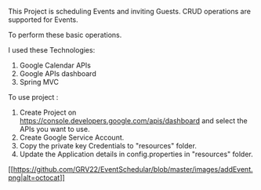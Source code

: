 This Project is scheduling Events and inviting Guests.
CRUD operations are supported for Events.

To perform these basic operations.

I used these Technologies:
1) Google Calendar APIs
2) Google APIs dashboard
3) Spring MVC

To use project :
1) Create Project on https://console.developers.google.com/apis/dashboard and select the APIs you want to use.
2) Create Google Service Account.
3) Copy the private key Credentials to "resources" folder.
4) Update the Application details in config.properties in "resources" folder.

[[https://github.com/GRV22/EventSchedular/blob/master/images/addEvent.png|alt=octocat]]
